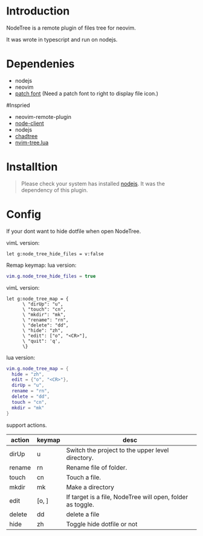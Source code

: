 # Introduction

NodeTree is a remote plugin of files tree for neovim.

It was wrote in typescript and run on nodejs.

# Dependenies
- nodejs
- neovim
- [patch font](https://nerdfonts.com) (Need a patch font to right to display file icon.)

#Inspried

- neovim-remote-plugin
- [node-client](https://github.com/neovim/node-client)
- nodejs
- [chadtree](https://github.com/ms-jpq/chadtree)
- [nvim-tree.lua](https://github.com/kyazdani42/nvim-tree.lua)

# Installtion

> Please check your system has installed [nodejs](https://nodejs.org/). It was the dependency of this plugin.

# Config

If your dont want to hide dotfile when open NodeTree.

vimL version:

```vimL
let g:node_tree_hide_files = v:false
```

Remap keymap:
lua version:

```lua
vim.g.node_tree_hide_files = true
```

vimL version:

```vimscript
let g:node_tree_map = {
      \ "dirUp": "u",
      \ "touch": "cn",
      \ "mkdir": "mk",
      \ "rename": "rn",
      \ "delete": "dd",
      \ "hide": "zh",
      \ "edit": ["o", "<CR>"],
      \ "quit": 'q',
      \}
```

lua version:

```lua
vim.g.node_tree_map = {
  hide = "zh",
  edit = {"o", "<CR>"},
  dirUp = "u",
  rename = "rn",
  delete = "dd",
  touch = "cn",
  mkdir = "mk"
}

```

support actions.

| action | keymap    | desc                                                       |
| ------ | --------- | ---------------------------------------------------------- |
| dirUp  | u         | Switch the project to the upper level directory.           |
| rename | rn        | Rename file of folder.                                     |
| touch  | cn        | Touch a file.                                              |
| mkdir  | mk        | Make a directory                                           |
| edit   | [o, <cr>] | If target is a file, NodeTree will open, folder as toggle. |
| delete | dd        | delete a file                                              |
| hide   | zh        | Toggle hide dotfile or not                                 |


